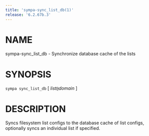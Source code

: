 ```yaml
---
title: 'sympa-sync_list_db(1)'
release: '6.2.67b.3'
---
```


# NAME

sympa-sync\_list\_db - Synchronize database cache of the lists

# SYNOPSIS

`sympa sync_list_db` \[ _list_`@`_domain_ \]

# DESCRIPTION

Syncs filesystem list configs to the database cache of list configs,
optionally syncs an individual list if specified.
